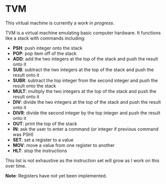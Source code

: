# TVM

This virtual machine is currently a *work in progress*.

TVM is a virtual machine emulating basic computer hardware. It functions like a stack with commands including:

- **PSH**: push integer onto the stack
- **POP**: pop item off of the stack
- **ADD**: add the two integers at the top of the stack and push the result onto it
- **SUB**: subtract the two integers at the top of the stack and push the result onto it
- **SUBR**: subtract the top integer from the second integer and push the result onto the stack
- **MULT**: multiply the two integers at the top of the stack and push the result onto it
- **DIV**: divide the two integers at the top of the stack and push the result onto it
- **DIVR**: divide the second integer by the top integer and push the result onto it
- **OUT**: print the top of the stack
- **IN**: ask the user to enter a command (or integer if previous command was PSH)
- **SET**: set a register to a value
- **MOV**: move a value from one register to another
- **HLT**: stop the instructions

This list is not exhaustive as the instruction set will grow as I work on this over time.

**Note**: Registers have not yet been implemented.
